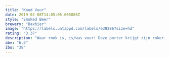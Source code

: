 ```yaml
---
title: "Koud Vuur"
date: 2019-02-08T14:05:05.605086Z
style: "Smoked Beer"
brewery: "Baxbier"
image: "https://labels.untappd.com/labels/639286?size=hd"
rating: "3.37"
description: "Waar rook is, is/was vuur! Deze porter krijgt zijn rokerige karakter door het gebruik van gerookte en gebrande mouten. Een donker bier om rustig voor te gaan zitten en lekker van te genieten. Bij een zomers kampvuur, voor de open haard als de dagen korter worden of gewoon omdat hij lekker is."
abv: "6.5"
ibu: "38"
---
```

